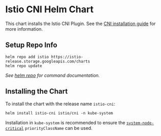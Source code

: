 # Istio CNI Helm Chart

This chart installs the Istio CNI Plugin. See the [CNI installation guide](https://istio.io/latest/docs/setup/additional-setup/cni/)
for more information.

## Setup Repo Info

```console
helm repo add istio https://istio-release.storage.googleapis.com/charts
helm repo update
```

_See [helm repo](https://helm.sh/docs/helm/helm_repo/) for command documentation._

## Installing the Chart

To install the chart with the release name `istio-cni`:

```console
helm install istio-cni istio/cni -n kube-system
```

Installation in `kube-system` is recommended to ensure the [`system-node-critical`](https://kubernetes.io/docs/tasks/administer-cluster/guaranteed-scheduling-critical-addon-pods/)
`priorityClassName` can be used.
